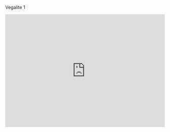Vegalite 1

<iframe width="100%" height="358" frameborder="0"
  src="https://observablehq.com/embed/@italoca/vega-lite-api-exercicios-2022?cells=yearHorsepower"></iframe>
